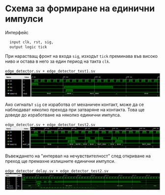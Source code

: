 # Схема за формиране на единични импулси

Интерфейс
```
  input clk, rst, sig,
  output logic tick
```
При нарастващ фронт на входа `sig`, изходът `tick` преминава във високо нивo и остава в него за един период на такта `clk`.

`edge_detector.sv + edge_detector_test1.sv`
![](edge-detector-test1.png)

Ако сигналът `sig` се изработва от механичен контакт, може да се наблюдават няколко прехода при затваряне на контакта. Това ще доведе до изработване на няколко единични импулса.

`edge_detector.sv + edge_detector_test2.sv`
![](edge-detector-test2.png)

Въвеждането на "интервал на нечувствителност" след откриване на преход ще премахне излишните единични импулси.

`edge_detector_delay.sv + edge_detector_test2.sv`
![](edge-detector-delay-test.png)